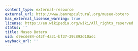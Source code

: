```yaml
---
content_type: external-resource
external_url: http://www.banrepcultural.org/museo-botero
has_external_license_warning: true
license: https://en.wikipedia.org/wiki/All_rights_reserved
status: ''
title: Museo Botero
uid: d9ecde84-c43f-4a31-bf37-29c892d10adc
wayback_url: ''
---
```

